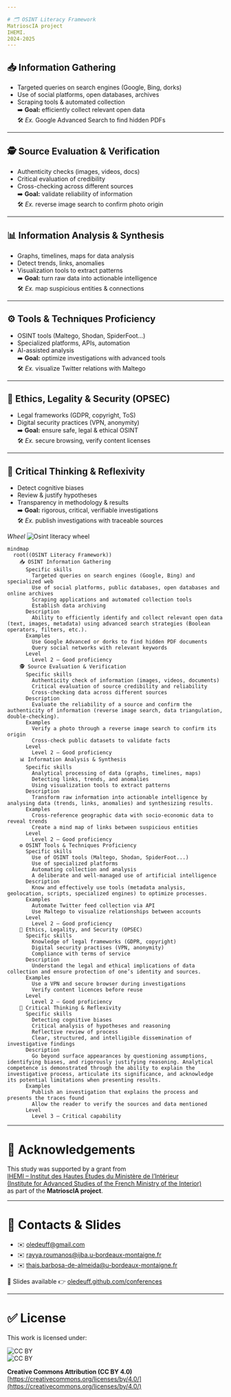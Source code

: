 ```yaml
---

# 🗂️ OSINT Literacy Framework
MatrioscIA project
IHEMI. 
2024-2025
---
```


## 📥 Information Gathering
- Targeted queries on search engines (Google, Bing, dorks)  
- Use of social platforms, open databases, archives  
- Scraping tools & automated collection  
➡️ **Goal:** efficiently collect relevant open data  
🛠️ *Ex.* Google Advanced Search to find hidden PDFs  

---

## 🕵️ Source Evaluation & Verification
- Authenticity checks (images, videos, docs)  
- Critical evaluation of credibility  
- Cross-checking across different sources  
➡️ **Goal:** validate reliability of information  
🛠️ *Ex.* reverse image search to confirm photo origin  

---

## 📊 Information Analysis & Synthesis
- Graphs, timelines, maps for data analysis  
- Detect trends, links, anomalies  
- Visualization tools to extract patterns  
➡️ **Goal:** turn raw data into actionable intelligence  
🛠️ *Ex.* map suspicious entities & connections  

---

## ⚙️ Tools & Techniques Proficiency
- OSINT tools (Maltego, Shodan, SpiderFoot…)  
- Specialized platforms, APIs, automation  
- AI-assisted analysis  
➡️ **Goal:** optimize investigations with advanced tools  
🛠️ *Ex.* visualize Twitter relations with Maltego  

---

## 🔐 Ethics, Legality & Security (OPSEC)
- Legal frameworks (GDPR, copyright, ToS)  
- Digital security practices (VPN, anonymity)  
➡️ **Goal:** ensure safe, legal & ethical OSINT  
🛠️ *Ex.* secure browsing, verify content licenses  

---

## 🧠 Critical Thinking & Reflexivity
- Detect cognitive biases  
- Review & justify hypotheses  
- Transparency in methodology & results  
➡️ **Goal:** rigorous, critical, verifiable investigations  
🛠️ *Ex.* publish investigations with traceable sources 

*Wheel*
![Osint literacy wheel](./wheel.png)

```mermaid
mindmap
  root((OSINT Literacy Framework))
    📥 OSINT Information Gathering
      Specific skills
        Targeted queries on search engines (Google, Bing) and specialized web
        Use of social platforms, public databases, open databases and online archives
        Scraping applications and automated collection tools
        Establish data archiving
      Description
        Ability to efficiently identify and collect relevant open data (text, images, metadata) using advanced search strategies (Boolean operators, filters, etc.).
      Examples
        Use Google Advanced or dorks to find hidden PDF documents
        Query social networks with relevant keywords
      Level
        Level 2 — Good proficiency
    🕵️ Source Evaluation & Verification
      Specific skills
        Authenticity check of information (images, videos, documents)
        Critical evaluation of source credibility and reliability
        Cross-checking data across different sources
      Description
        Evaluate the reliability of a source and confirm the authenticity of information (reverse image search, data triangulation, double-checking).
      Examples
        Verify a photo through a reverse image search to confirm its origin
        Cross-check public datasets to validate facts
      Level
        Level 2 — Good proficiency
    📊 Information Analysis & Synthesis
      Specific skills
        Analytical processing of data (graphs, timelines, maps)
        Detecting links, trends, and anomalies
        Using visualization tools to extract patterns
      Description
        Transform raw information into actionable intelligence by analysing data (trends, links, anomalies) and synthesizing results.
      Examples
        Cross-reference geographic data with socio-economic data to reveal trends
        Create a mind map of links between suspicious entities
      Level
        Level 2 — Good proficiency
    ⚙️ OSINT Tools & Techniques Proficiency
      Specific skills
        Use of OSINT tools (Maltego, Shodan, SpiderFoot...)
        Use of specialized platforms
        Automating collection and analysis
        A deliberate and well-managed use of artificial intelligence
      Description
        Know and effectively use tools (metadata analysis, geolocation, scripts, specialized engines) to optimize processes.
      Examples
        Automate Twitter feed collection via API
        Use Maltego to visualize relationships between accounts
      Level
        Level 2 — Good proficiency
    🔐 Ethics, Legality, and Security (OPSEC)
      Specific skills
        Knowledge of legal frameworks (GDPR, copyright)
        Digital security practises (VPN, anonymity)
        Compliance with terms of service
      Description
        Understand the legal and ethical implications of data collection and ensure protection of one’s identity and sources.
      Examples
        Use a VPN and secure browser during investigations
        Verify content licences before reuse
      Level
        Level 2 — Good proficiency
    🧠 Critical Thinking & Reflexivity
      Specific skills
        Detecting cognitive biases
        Critical analysis of hypotheses and reasoning
        Reflective review of process
        Clear, structured, and intelligible dissemination of investigative findings
      Description
        Go beyond surface appearances by questioning assumptions, identifying biases, and rigorously justifying reasoning. Analytical competence is demonstrated through the ability to explain the investigative process, articulate its significance, and acknowledge its potential limitations when presenting results.
      Examples
        Publish an investigation that explains the process and presents the traces found
        Allow the reader to verify the sources and data mentioned
      Level
        Level 3 — Critical capability
```
---

# 🙏 Acknowledgements

This study was supported by a grant from  
[IHEMI – Institut des Hautes Études du Ministère de l’Intérieur  
(Institute for Advanced Studies of the French Ministry of the Interior)](https://www.ihemi.fr)  
as part of the **MatrioscIA project**.

---

# 📧 Contacts & Slides

- ✉️ oledeuff@gmail.com  
- ✉️ rayya.roumanos@ijba.u-bordeaux-montaigne.fr  
- ✉️ thais.barbosa-de-almeida@u-bordeaux-montaigne.fr  

📂 Slides available 👉 [oledeuff.github.com/conferences](https://oledeuff.github.com/conferences)

---

# ✅ License

This work is licensed under:  

![CC BY](https://mirrors.creativecommons.org/presskit/icons/cc.svg)  
![CC BY](https://mirrors.creativecommons.org/presskit/icons/by.svg)  

**Creative Commons Attribution (CC BY 4.0)**  
[https://creativecommons.org/licenses/by/4.0/](https://creativecommons.org/licenses/by/4.0/)
